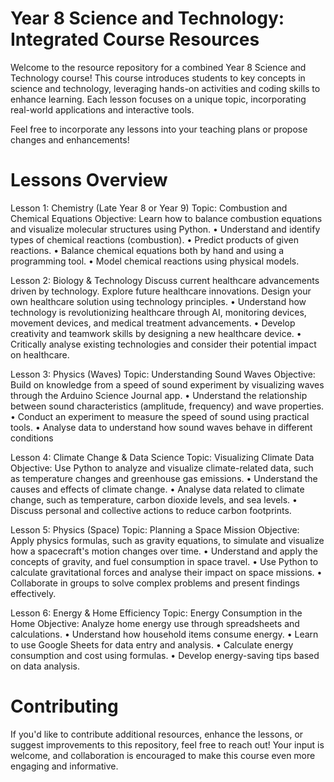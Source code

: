 # Year 8 Science and Technology: Integrated Course Resources
Welcome to the resource repository for a combined Year 8 Science and Technology course! This course introduces students to key concepts in science and technology, leveraging hands-on activities and coding skills to enhance learning. Each lesson focuses on a unique topic, incorporating real-world applications and interactive tools.

Feel free to incorporate any lessons into your teaching plans or propose changes and enhancements!

# Lessons Overview
Lesson 1: Chemistry (Late Year 8 or Year 9)
Topic: Combustion and Chemical Equations
Objective: Learn how to balance combustion equations and visualize molecular structures using Python.
• Understand and identify types of chemical reactions (combustion).
• Predict products of given reactions.
• Balance chemical equations both by hand and using a programming tool.
• Model chemical reactions using physical models.

Lesson 2: Biology & Technology
Discuss current healthcare advancements driven by technology.
Explore future healthcare innovations.
Design your own healthcare solution using technology principles.
• Understand how technology is revolutionizing healthcare through AI, monitoring devices, movement devices, and medical treatment advancements.
• Develop creativity and teamwork skills by designing a new healthcare device.
• Critically analyse existing technologies and consider their potential impact on healthcare.

Lesson 3: Physics (Waves)
Topic: Understanding Sound Waves
Objective: Build on knowledge from a speed of sound experiment by visualizing waves through the Arduino Science Journal app.
• Understand the relationship between sound characteristics (amplitude, frequency) and wave properties.
• Conduct an experiment to measure the speed of sound using practical tools.
• Analyse data to understand how sound waves behave in different conditions

Lesson 4: Climate Change & Data Science
Topic: Visualizing Climate Data
Objective: Use Python to analyze and visualize climate-related data, such as temperature changes and greenhouse gas emissions.
• Understand the causes and effects of climate change.
• Analyse data related to climate change, such as temperature, carbon dioxide levels, and sea levels.
• Discuss personal and collective actions to reduce carbon footprints.

Lesson 5: Physics (Space)
Topic: Planning a Space Mission
Objective: Apply physics formulas, such as gravity equations, to simulate and visualize how a spacecraft's motion changes over time.
• Understand and apply the concepts of gravity, and fuel consumption in space travel.
• Use Python to calculate gravitational forces and analyse their impact on space missions.
• Collaborate in groups to solve complex problems and present findings effectively.

Lesson 6: Energy & Home Efficiency
Topic: Energy Consumption in the Home
Objective: Analyze home energy use through spreadsheets and calculations.
• Understand how household items consume energy.
• Learn to use Google Sheets for data entry and analysis.
• Calculate energy consumption and cost using formulas.
• Develop energy-saving tips based on data analysis.

# Contributing
If you'd like to contribute additional resources, enhance the lessons, or suggest improvements to this repository, feel free to reach out! Your input is welcome, and collaboration is encouraged to make this course even more engaging and informative.